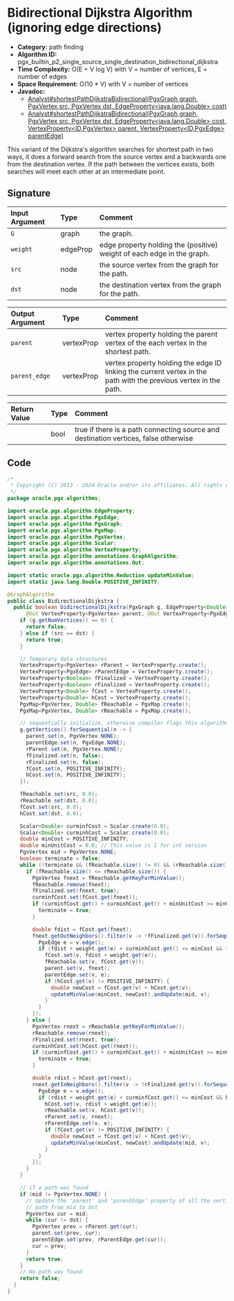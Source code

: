 # Bidirectional Dijkstra Algorithm (ignoring edge directions)

- **Category:** path finding
- **Algorithm ID:** pgx_builtin_p2_single_source_single_destination_bidirectional_dijkstra
- **Time Complexity:** O(E + V log V) with V = number of vertices, E = number of edges
- **Space Requirement:** O(10 * V) with V = number of vertices
- **Javadoc:**
  - [Analyst#shortestPathDijkstraBidirectional(PgxGraph graph, PgxVertex<ID> src, PgxVertex<ID> dst, EdgeProperty<java.lang.Double> cost)](https://docs.oracle.com/en/database/oracle/property-graph/24.3/spgjv/oracle/pgx/api/Analyst.html#shortestPathDijkstraBidirectional-oracle.pgx.api.PgxGraph-oracle.pgx.api.PgxVertex-oracle.pgx.api.PgxVertex-oracle.pgx.api.EdgeProperty-)
  - [Analyst#shortestPathDijkstraBidirectional(PgxGraph graph, PgxVertex<ID> src, PgxVertex<ID> dst, EdgeProperty<java.lang.Double> cost, VertexProperty<ID,PgxVertex<ID>> parent, VertexProperty<ID,PgxEdge> parentEdge)](https://docs.oracle.com/en/database/oracle/property-graph/24.3/spgjv/oracle/pgx/api/Analyst.html#shortestPathDijkstraBidirectional-oracle.pgx.api.PgxGraph-oracle.pgx.api.PgxVertex-oracle.pgx.api.PgxVertex-oracle.pgx.api.EdgeProperty-oracle.pgx.api.VertexProperty-oracle.pgx.api.VertexProperty-)

This variant of the Dijkstra's algorithm searches for shortest path in two ways, it does a forward search from the source vertex and a backwards one from the destination vertex. If the path between the vertices exists, both searches will meet each other at an intermediate point.

## Signature

| Input Argument | Type | Comment |
| :--- | :--- | :--- |
| `G` | graph | the graph. |
| `weight` | edgeProp<double> | edge property holding the (positive) weight of each edge in the graph. |
| `src` | node | the source vertex from the graph for the path. |
| `dst` | node | the destination vertex from the graph for the path. |

| Output Argument | Type | Comment |
| :--- | :--- | :--- |
| `parent` | vertexProp<node> | vertex property holding the parent vertex of the each vertex in the shortest path. |
| `parent_edge` | vertexProp<edge> | vertex property holding the edge ID linking the current vertex in the path with the previous vertex in the path. |

| Return Value | Type | Comment |
| :--- | :--- | :--- |
| | bool | true if there is a path connecting source and destination vertices, false otherwise |

## Code

```java
/*
 * Copyright (C) 2013 - 2024 Oracle and/or its affiliates. All rights reserved.
 */
package oracle.pgx.algorithms;

import oracle.pgx.algorithm.EdgeProperty;
import oracle.pgx.algorithm.PgxEdge;
import oracle.pgx.algorithm.PgxGraph;
import oracle.pgx.algorithm.PgxMap;
import oracle.pgx.algorithm.PgxVertex;
import oracle.pgx.algorithm.Scalar;
import oracle.pgx.algorithm.VertexProperty;
import oracle.pgx.algorithm.annotations.GraphAlgorithm;
import oracle.pgx.algorithm.annotations.Out;

import static oracle.pgx.algorithm.Reduction.updateMinValue;
import static java.lang.Double.POSITIVE_INFINITY;

@GraphAlgorithm
public class BidirectionalDijkstra {
  public boolean bidirectionalDijkstra(PgxGraph g, EdgeProperty<Double> weight, PgxVertex src, PgxVertex dst,
      @Out VertexProperty<PgxVertex> parent, @Out VertexProperty<PgxEdge> parentEdge) {
    if (g.getNumVertices() == 0) {
      return false;
    } else if (src == dst) {
      return true;
    }

    // Temporary data structures
    VertexProperty<PgxVertex> rParent = VertexProperty.create();
    VertexProperty<PgxEdge> rParentEdge = VertexProperty.create();
    VertexProperty<Boolean> fFinalized = VertexProperty.create();
    VertexProperty<Boolean> rFinalized = VertexProperty.create();
    VertexProperty<Double> fCost = VertexProperty.create();
    VertexProperty<Double> hCost = VertexProperty.create();
    PgxMap<PgxVertex, Double> fReachable = PgxMap.create();
    PgxMap<PgxVertex, Double> rReachable = PgxMap.create();

    // sequentially initialize, otherwise compiler flags this algorithm as parallel in nature
    g.getVertices().forSequential(n -> {
      parent.set(n, PgxVertex.NONE);
      parentEdge.set(n, PgxEdge.NONE);
      rParent.set(n, PgxVertex.NONE);
      fFinalized.set(n, false);
      rFinalized.set(n, false);
      fCost.set(n, POSITIVE_INFINITY);
      hCost.set(n, POSITIVE_INFINITY);
    });

    fReachable.set(src, 0.0);
    rReachable.set(dst, 0.0);
    fCost.set(src, 0.0);
    hCost.set(dst, 0.0);

    Scalar<Double> curminfCost = Scalar.create(0.0);
    Scalar<Double> curminhCost = Scalar.create(0.0);
    double minCost = POSITIVE_INFINITY;
    double minUnitCost = 0.0; // This value is 1 for int version
    PgxVertex mid = PgxVertex.NONE;
    boolean terminate = false;
    while (!terminate && (fReachable.size() != 0) && (rReachable.size() != 0)) {
      if (fReachable.size() <= rReachable.size()) {
        PgxVertex fnext = fReachable.getKeyForMinValue();
        fReachable.remove(fnext);
        fFinalized.set(fnext, true);
        curminfCost.set(fCost.get(fnext));
        if (curminfCost.get() + curminhCost.get() + minUnitCost >= minCost) {
          terminate = true;
        }

        double fdist = fCost.get(fnext);
        fnext.getOutNeighbors().filter(v -> !fFinalized.get(v)).forSequential(v -> {
          PgxEdge e = v.edge();
          if (fdist + weight.get(e) + curminhCost.get() <= minCost && fCost.get(v) > fdist + weight.get(e)) {
            fCost.set(v, fdist + weight.get(e));
            fReachable.set(v, fCost.get(v));
            parent.set(v, fnext);
            parentEdge.set(v, e);
            if (hCost.get(v) != POSITIVE_INFINITY) {
              double newCost = fCost.get(v) + hCost.get(v);
              updateMinValue(minCost, newCost).andUpdate(mid, v);
            }
          }
        });
      } else {
        PgxVertex rnext = rReachable.getKeyForMinValue();
        rReachable.remove(rnext);
        rFinalized.set(rnext, true);
        curminhCost.set(hCost.get(rnext));
        if (curminfCost.get() + curminhCost.get() + minUnitCost >= minCost) {
          terminate = true;
        }

        double rdist = hCost.get(rnext);
        rnext.getInNeighbors().filter(v -> !rFinalized.get(v)).forSequential(v -> {
          PgxEdge e = v.edge();
          if (rdist + weight.get(e) + curminfCost.get() <= minCost && hCost.get(v) > rdist + weight.get(e)) {
            hCost.set(v, rdist + weight.get(e));
            rReachable.set(v, hCost.get(v));
            rParent.set(v, rnext);
            rParentEdge.set(v, e);
            if (fCost.get(v) != POSITIVE_INFINITY) {
              double newCost = fCost.get(v) + hCost.get(v);
              updateMinValue(minCost, newCost).andUpdate(mid, v);
            }
          }
        });
      }
    }

    // if a path was found
    if (mid != PgxVertex.NONE) {
      // Update the 'parent' and 'parentEdge' property of all the vertices in the
      // path from mid to dst
      PgxVertex cur = mid;
      while (cur != dst) {
        PgxVertex prev = rParent.get(cur);
        parent.set(prev, cur);
        parentEdge.set(prev, rParentEdge.get(cur));
        cur = prev;
      }
      return true;
    }
    // No path was found
    return false;
  }
}
```
